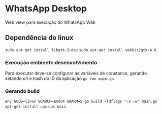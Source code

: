 # WhatsApp Desktop
Web view para execução do WhatsApp Web

## Dependência do linux
```sudo apt-get install libgtk-3-dev```
```sudo apt-get install webkit2gtk-4.0```

### Execução embiente desenvolvimento
Para executar deve-se configurar as variáveis de constance, gerando setando url e hash do ID da aplicação
```go run main.go```

### Gerando build
```env GOOS=linux GOARCH=amd64 GOARM=5 go build -ldflags "-s -w" main.go```
```apt-get install upx```
```upx main```
